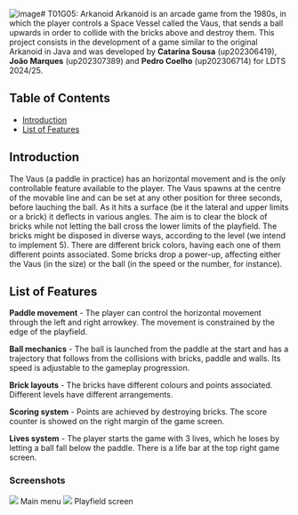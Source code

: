 ![image](https://github.com/user-attachments/assets/a59901a5-da29-4319-aa42-668c4535d444)# T01G05: Arkanoid
Arkanoid is an arcade game from the 1980s, in which the player controls a Space Vessel called the Vaus, that sends a ball upwards in order to collide with the bricks above and destroy them.
This project consists in the development of a game similar to the original Arkanoid in Java and was developed by **Catarina Sousa** (up202306419), **João Marques** (up202307389) and **Pedro Coelho** (up202306714) for LDTS 2024/25.
## Table of Contents
- [Introduction](#introduction)
- [List of Features](#list-of-features)

## Introduction
The Vaus (a paddle in practice) has an horizontal movement and is the only controllable feature available to the player. The Vaus spawns at the centre of the movable line and can be set at any other position for three seconds, before lauching the ball. As it hits a surface (be it the lateral and upper limits or a brick) it deflects in various angles. The aim is to clear the block of bricks while not letting the ball cross the lower limits of the playfield.
The bricks might be disposed in diverse ways, according to the level (we intend to implement 5). There are different brick colors, having each one of them different points associated. Some bricks drop a power-up, affecting either the Vaus (in the size) or the ball (in the speed or the number, for instance).

## List of Features
**Paddle movement** - The player can control the horizontal movement through the left and right arrowkey. The movement is constrained by the edge of the playfield.

**Ball mechanics** - The ball is launched from the paddle at the start and has a trajectory that follows from the collisions with bricks, paddle and walls. Its speed is adjustable to the gameplay progression.

**Brick layouts** - The bricks have different colours and points associated. Different levels have different arrangements.

**Scoring system** - Points are achieved by destroying bricks. The score counter is showed on the right margin of the game screen.

**Lives system** - The player starts the game with 3 lives, which he loses by letting a ball fall below the paddle. There is a life bar at the top right game screen.

### Screenshots
![](https://imgur.com/a/m4a27eL)
Main menu
![](https://imgur.com/a/HhT6HvT)
Playfield screen
